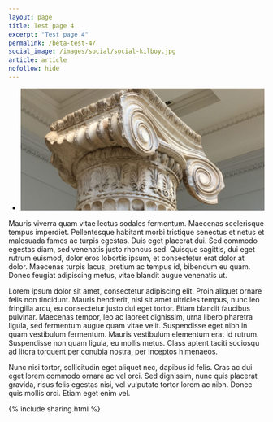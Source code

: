 ```yaml
---
layout: page
title: Test page 4
excerpt: "Test page 4"
permalink: /beta-test-4/
social_image: /images/social/social-kilboy.jpg
article: article
nofollow: hide
---
```


<ul class="list">
<li class="full">
<a class="fancybox" rel="group" href="/images/essays/erechtheion-capital/erichtheion-capital-from-british-museum.jpg" alt="Erichtheion capital from British Museum">
<img src="/images/essays/erechtheion-capital/thumbs/erichtheion-capital-from-british-museum.jpg" alt="Erichtheion capital from British Museum" />
</a>
</li>
</ul>

Mauris viverra quam vitae lectus sodales fermentum. Maecenas scelerisque tempus imperdiet. Pellentesque habitant morbi tristique senectus et netus et malesuada fames ac turpis egestas. Duis eget placerat dui. Sed commodo egestas diam, sed venenatis justo rhoncus sed. Quisque sagittis, dui eget rutrum euismod, dolor eros lobortis ipsum, et consectetur erat dolor at dolor. Maecenas turpis lacus, pretium ac tempus id, bibendum eu quam. Donec feugiat adipiscing metus, vitae blandit augue venenatis ut.

Lorem ipsum dolor sit amet, consectetur adipiscing elit. Proin aliquet ornare felis non tincidunt. Mauris hendrerit, nisi sit amet ultricies tempus, nunc leo fringilla arcu, eu consectetur justo dui eget tortor. Etiam blandit faucibus pulvinar. Maecenas tempor, leo ac laoreet dignissim, urna libero pharetra ligula, sed fermentum augue quam vitae velit. Suspendisse eget nibh in quam vestibulum fermentum. Mauris vestibulum elementum erat id rutrum. Suspendisse non quam ligula, eu mollis metus. Class aptent taciti sociosqu ad litora torquent per conubia nostra, per inceptos himenaeos.

Nunc nisi tortor, sollicitudin eget aliquet nec, dapibus id felis. Cras ac dui eget lorem commodo ornare ac vel orci. Sed dignissim, nunc quis placerat gravida, risus felis egestas nisi, vel vulputate tortor lorem ac nibh. Donec quis mollis orci. Etiam eget enim vel.

{% include sharing.html %}